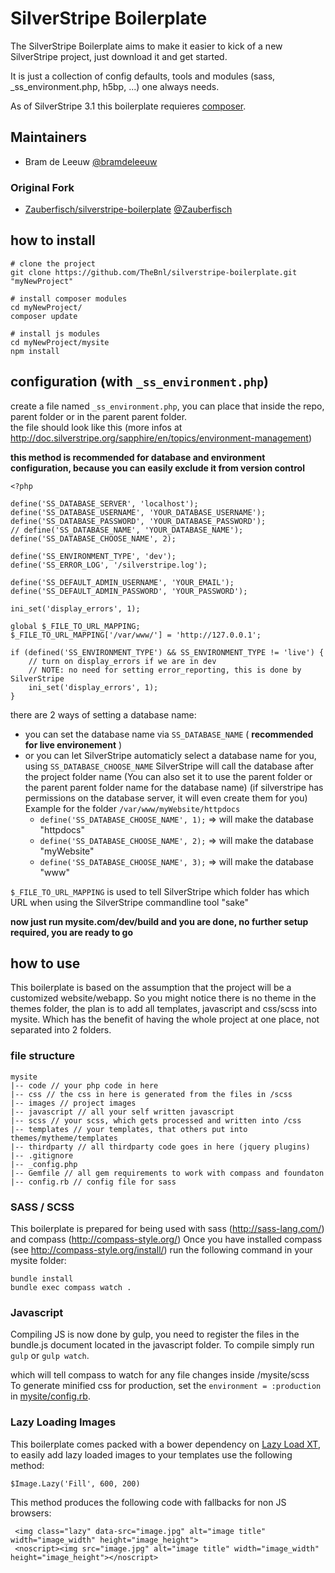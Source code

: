 # SilverStripe Boilerplate

The SilverStripe Boilerplate aims to make it easier to kick of a new SilverStripe project, just download it and get started.

It is just a collection of config defaults, tools and modules (sass, _ss_environment.php, h5bp, ...) one always needs.    

As of SilverStripe 3.1 this boilerplate requieres [composer](http://getcomposer.org/).

## Maintainers
- Bram de Leeuw [@bramdeleeuw](http://twitter.com/bramdeleeuw)

### Original Fork
- [Zauberfisch/silverstripe-boilerplate](https://github.com/Zauberfisch/silverstripe-boilerplate) [@Zauberfisch](http://twitter.com/Zauberfisch)

## how to install

    # clone the project
    git clone https://github.com/TheBnl/silverstripe-boilerplate.git "myNewProject"
    
    # install composer modules
    cd myNewProject/
    composer update
    
    # install js modules
    cd myNewProject/mysite
    npm install
    

## configuration (with `_ss_environment.php`)

create a file named `_ss_environment.php`, you can place that inside the repo, parent folder or in the parent parent folder.  
the file should look like this (more infos at http://doc.silverstripe.org/sapphire/en/topics/environment-management)

**this method is recommended for database and environment configuration, because you can easily exclude it from version control**
    
    <?php
    
    define('SS_DATABASE_SERVER', 'localhost');
    define('SS_DATABASE_USERNAME', 'YOUR_DATABASE_USERNAME');
    define('SS_DATABASE_PASSWORD', 'YOUR_DATABASE_PASSWORD');
    // define('SS_DATABASE_NAME', 'YOUR_DATABASE_NAME');
    define('SS_DATABASE_CHOOSE_NAME', 2);
    
    define('SS_ENVIRONMENT_TYPE', 'dev');
    define('SS_ERROR_LOG', '/silverstripe.log');
    
    define('SS_DEFAULT_ADMIN_USERNAME', 'YOUR_EMAIL');
    define('SS_DEFAULT_ADMIN_PASSWORD', 'YOUR_PASSWORD');
    
    ini_set('display_errors', 1);
    
    global $_FILE_TO_URL_MAPPING;
    $_FILE_TO_URL_MAPPING['/var/www/'] = 'http://127.0.0.1';
    
    if (defined('SS_ENVIRONMENT_TYPE') && SS_ENVIRONMENT_TYPE != 'live') {
        // turn on display_errors if we are in dev
        // NOTE: no need for setting error_reporting, this is done by SilverStripe
        ini_set('display_errors', 1);
	}
    
there are 2 ways of setting a database name:    

- you can set the database name via `SS_DATABASE_NAME` ( **recommended for live environement** )
- or you can let SilverStripe automaticly select a database name for you, using `SS_DATABASE_CHOOSE_NAME` SilverStripe will call the database after the project folder name (You can also set it to use the parent folder or the parent parent folder name for the database name) (if silverstripe has permissions on the database server, it will even create them for you)
    Example for the folder `/var/www/myWebsite/httpdocs`
    - `define('SS_DATABASE_CHOOSE_NAME', 1);` => will make the database "httpdocs"
    - `define('SS_DATABASE_CHOOSE_NAME', 2);` => will make the database "myWebsite"
    - `define('SS_DATABASE_CHOOSE_NAME', 3);` => will make the database "www"

`$_FILE_TO_URL_MAPPING` is used to tell SilverStripe which folder has which URL when using the SilverStripe commandline tool "sake"

**now just run mysite.com/dev/build and you are done, no further setup required, you are ready to go**
    
## how to use

This boilerplate is based on the assumption that the project will be a customized website/webapp.
So you might notice there is no theme in the themes folder, the plan is to add all templates, javascript and css/scss into mysite.
Which has the benefit of having the whole project at one place, not separated into 2 folders.

### file structure

    mysite
    |-- code // your php code in here
    |-- css // the css in here is generated from the files in /scss
    |-- images // project images
    |-- javascript // all your self written javascript
    |-- scss // your scss, which gets processed and written into /css
    |-- templates // your templates, that others put into themes/mytheme/templates
    |-- thirdparty // all thirdparty code goes in here (jquery plugins)
    |-- .gitignore
    |-- _config.php
    |-- Gemfile // all gem requirements to work with compass and foundaton
    |-- config.rb // config file for sass

### SASS / SCSS

This boilerplate is prepared for being used with sass (http://sass-lang.com/) and compass (http://compass-style.org/)
Once you have installed compass (see http://compass-style.org/install/) run the following command in your mysite folder:

    bundle install
    bundle exec compass watch .
 
### Javascript

Compiling JS is now done by gulp, you need to register the files in the bundle.js document located in the javascript folder. To compile simply run `gulp` or `gulp watch`. 

which will tell compass to watch for any file changes inside /mysite/scss    
To generate minified css for production, set the `environment = :production` in [mysite/config.rb](mysite/config.rb).

### Lazy Loading Images

This boilerplate comes packed with a bower dependency on [Lazy Load XT](https://github.com/ressio/lazy-load-xt), to easily add lazy loaded images to your templates use the following method:
 
    $Image.Lazy('Fill', 600, 200)

This method produces the following code with fallbacks for non JS browsers:

     <img class="lazy" data-src="image.jpg" alt="image title" width="image_width" height="image_height">
     <noscript><img src="image.jpg" alt="image title" width="image_width" height="image_height"></noscript>
